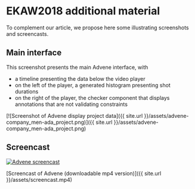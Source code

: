# EKAW2018 additional material

To complement our article, we propose here some illustrating
screenshots and screencasts.

## Main interface

This screenshot presents the main Advene interface, with
- a timeline presenting the data below the video player
- on the left of the player, a generated histogram presenting shot durations
- on the right of the player, the checker component that displays annotations that are not validating constraints

[![Screenshot of Advene display project data]({{ site.url }}/assets/advene-company_men-ada_project.png)]({{ site.url }}/assets/advene-company_men-ada_project.png)

## Screencast

[![Advene screencast](https://img.youtube.com/vi/WFO4FvBDy4k/0.jpg)](https://www.youtube.com/watch?v=WFO4FvBDy4k)

[Screencast of Advene (downloadable mp4 version)]({{ site.url }}/assets/screencast.mp4)
